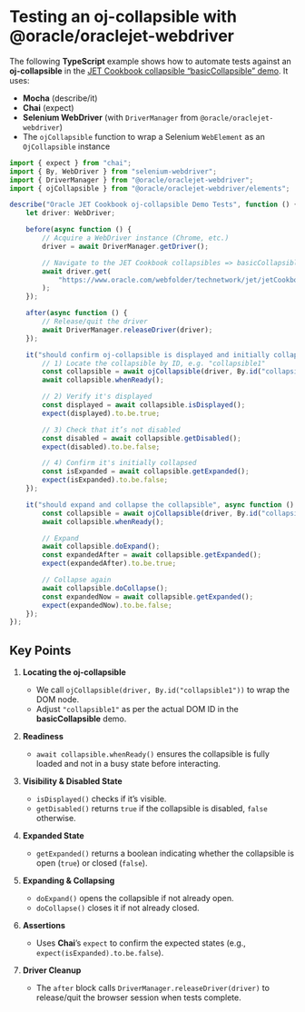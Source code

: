 # Testing an oj-collapsible with @oracle/oraclejet-webdriver

The following **TypeScript** example shows how to automate tests against an **oj-collapsible** in the [JET Cookbook collapsible “basicCollapsible” demo](https://www.oracle.com/webfolder/technetwork/jet/jetCookbook.html?component=collapsible&demo=basicCollapsible). It uses:

- **Mocha** (describe/it)
- **Chai** (expect)
- **Selenium WebDriver** (with `DriverManager` from `@oracle/oraclejet-webdriver`)
- The `ojCollapsible` function to wrap a Selenium `WebElement` as an `OjCollapsible` instance

```ts
import { expect } from "chai";
import { By, WebDriver } from "selenium-webdriver";
import { DriverManager } from "@oracle/oraclejet-webdriver";
import { ojCollapsible } from "@oracle/oraclejet-webdriver/elements";

describe("Oracle JET Cookbook oj-collapsible Demo Tests", function () {
	let driver: WebDriver;

	before(async function () {
		// Acquire a WebDriver instance (Chrome, etc.)
		driver = await DriverManager.getDriver();

		// Navigate to the JET Cookbook collapsibles => basicCollapsible page
		await driver.get(
			"https://www.oracle.com/webfolder/technetwork/jet/jetCookbook.html?component=collapsible&demo=basicCollapsible"
		);
	});

	after(async function () {
		// Release/quit the driver
		await DriverManager.releaseDriver(driver);
	});

	it("should confirm oj-collapsible is displayed and initially collapsed", async function () {
		// 1) Locate the collapsible by ID, e.g. "collapsible1"
		const collapsible = await ojCollapsible(driver, By.id("collapsible1"));
		await collapsible.whenReady();

		// 2) Verify it's displayed
		const displayed = await collapsible.isDisplayed();
		expect(displayed).to.be.true;

		// 3) Check that it’s not disabled
		const disabled = await collapsible.getDisabled();
		expect(disabled).to.be.false;

		// 4) Confirm it's initially collapsed
		const isExpanded = await collapsible.getExpanded();
		expect(isExpanded).to.be.false;
	});

	it("should expand and collapse the collapsible", async function () {
		const collapsible = await ojCollapsible(driver, By.id("collapsible1"));
		await collapsible.whenReady();

		// Expand
		await collapsible.doExpand();
		const expandedAfter = await collapsible.getExpanded();
		expect(expandedAfter).to.be.true;

		// Collapse again
		await collapsible.doCollapse();
		const expandedNow = await collapsible.getExpanded();
		expect(expandedNow).to.be.false;
	});
});
```

## Key Points

1. **Locating the oj-collapsible**

   - We call `ojCollapsible(driver, By.id("collapsible1"))` to wrap the DOM node.
   - Adjust `"collapsible1"` as per the actual DOM ID in the **basicCollapsible** demo.

2. **Readiness**

   - `await collapsible.whenReady()` ensures the collapsible is fully loaded and not in a busy state before interacting.

3. **Visibility & Disabled State**

   - `isDisplayed()` checks if it’s visible.
   - `getDisabled()` returns `true` if the collapsible is disabled, `false` otherwise.

4. **Expanded State**

   - `getExpanded()` returns a boolean indicating whether the collapsible is open (`true`) or closed (`false`).

5. **Expanding & Collapsing**

   - `doExpand()` opens the collapsible if not already open.
   - `doCollapse()` closes it if not already closed.

6. **Assertions**

   - Uses **Chai**’s `expect` to confirm the expected states (e.g., `expect(isExpanded).to.be.false`).

7. **Driver Cleanup**
   - The `after` block calls `DriverManager.releaseDriver(driver)` to release/quit the browser session when tests complete.
